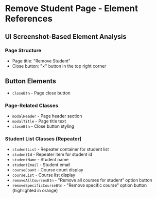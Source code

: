 # Remove Student Page - Element References

## UI Screenshot-Based Element Analysis

### Page Structure
- Page title: "Remove Student"
- Close button: "×" button in the top right corner



## Button Elements
- `closeBtn` - Page close button


### Page-Related Classes
- `modalHeader` - Page header section
- `modalTitle` - Page title text
- `closeBtn` - Close button styling


### Student List Classes (Repeater)
- `studentList` - Repeater container for student list
- `studentId` - Repeater item for student id
- `studentName` - Student name
- `studentEmail` - Student email
- `courseCount` - Course count display
- `courseList` - Course list display
- `removeAllCoursesBtn` - "Remove all courses for student" option button
- `removeSpecificCourseBtn` - "Remove specific course" option button (highlighted in orange)

